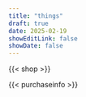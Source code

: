 ```yaml
---
title: "things"
draft: true
date: 2025-02-19
showEditLink: false
showDate: false
---
```


{{< shop >}}

{{< purchaseinfo >}}
